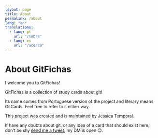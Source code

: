 ```yaml
---
layout: page
title: About
permalink: /about
lang: "en"
translations:
  - lang: pt
    url: "/sobre"
  - lang: es
    url: "/acerca"
---
```


# About GitFichas

I welcome you to GitFichas!

GitFichas is a collection of study cards about git!

Its name comes from Portuguese version of the project and literary means GitCards. Feel free to refer to it either way.

This project was created and is maintained by [Jessica Temporal](https://jtemporal.com/).

If have any doubts about git, or any idea of a card that should exist here, don't be shy [send me a tweet](https://twitter.com/jesstemporal), my DM is open 😉.

<!--
Esse tema foi criado por [LeNPaul](https://github.com/LeNPaul) e você pode achar [o código fonte para o tema aqui](https://github.com/LeNPaul/portfolio-jekyll-theme/).
-->
